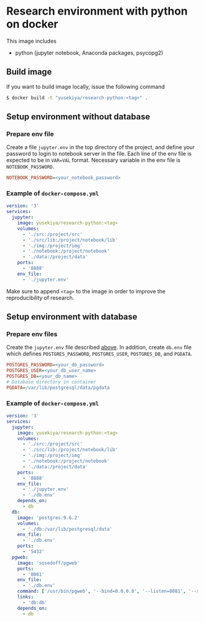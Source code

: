 # Research environment with python on docker

This image includes

- python (jupyter notebook, Anaconda packages, psycopg2)


## Build image

If you want to build image locally, issue the following command

``` bash
$ docker build -t "yusekiya/research-python:<tag>" .
```


## Setup environment without database

### Prepare env file

Create a file `jupyter.env` in the top directory of the project,
and define your password to login to notebook server in the file.
Each line of the env file is expected to be in `VAR=VAL` format.
Necessary variable in the env file is `NOTEBOOK_PASSWORD`.

``` ini
NOTEBOOK_PASSWORD=<your_notebook_password>
```


### Example of `docker-compose.yml`

``` yaml
version: '3'
services:
  jupyter:
    image: yusekiya/research-python:<tag>
    volumes:
      - './src:/project/src'
      - './src/lib:/project/notebook/lib'
      - './img:/project/img'
      - './notebook:/project/notebook'
      - './data:/project/data'
    ports:
      - '8888'
    env_file:
      - './jupyter.env'
```

Make sure to append `<tag>` to the image in order to improve
the reproducibility of research.


## Setup environment with database

### Prepare env files

Create the `jupyter.env` file described [above](#setup-environment-without-database).
In addition, create `db.env` file which defines `POSTGRES_PASSWORD`, `POSTGRES_USER`,
`POSTGRES_DB`, and `PGDATA`.

``` ini
POSTGRES_PASSWORD=<your_db_password>
POSTGRES_USER=<your_db_user_name>
POSTGRES_DB=<your_db_name>
# Database directory in container
PGDATA=/var/lib/postgresql/data/pgdata
```

### Example of `docker-compose.yml`

``` yaml
version: '3'
services:
  jupyter:
    image: yusekiya/research-python:<tag>
    volumes:
      - './src:/project/src'
      - './src/lib:/project/notebook/lib'
      - './img:/project/img'
      - './notebook:/project/notebook'
      - './data:/project/data'
    ports:
      - '8888'
    env_file:
      - './jupyter.env'
      - './db.env'
    depends_on:
      - db
  db:
    image: 'postgres:9.6.2'
    volumes:
      - './db:/var/lib/postgresql/data'
    env_file:
      - './db.env'
    ports:
      - '5432'
  pgweb:
    image: 'sosedoff/pgweb'
    ports: 
      - '8081' 
    env_file:
      - './db.env'
    command: ['/usr/bin/pgweb', '--bind=0.0.0.0', '--listen=8081', '--ssl', 'disable']
    links:
      - 'db:db'
    depends_on:
      - db
```

